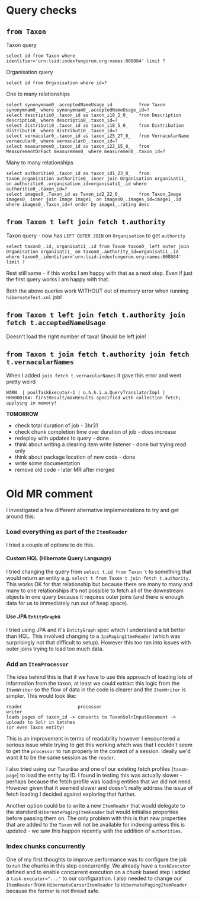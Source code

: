 # Query checks

## `from Taxon`

Taxon query

```
select id from Taxon where identifier='urn:lsid:indexfungorum.org:names:808884' limit ?
```

Organisation query

```
select id from Organisation where id=?
```

One to many relationships
```
select synonymnam0_.acceptedNameUsage_id          from Taxon synonymnam0_ where synonymnam0_.acceptedNameUsage_id=?
select descriptio0_.taxon_id as taxon_i18_2_0_    from Description descriptio0_ where descriptio0_.taxon_id=?
select distributi0_.taxon_id as taxon_i18_5_0_    from Distribution distributi0_ where distributi0_.taxon_id=?
select vernacular0_.taxon_id as taxon_i25_27_0_   from VernacularName vernacular0_ where vernacular0_.taxon_id=?
select measuremen0_.taxon_id as taxon_i22_15_0_   from MeasurementOrFact measuremen0_ where measuremen0_.taxon_id=?
```

Many to many relationships
```
select authoritie0_.taxon_id as taxon_id1_23_0_   from taxon_organisation authoritie0_ inner join Organisation organisati1_ on authoritie0_.organisation_id=organisati1_.id where authoritie0_.taxon_id=?
select images0_.Taxon_id as Taxon_id2_22_0_       from Taxon_Image images0_ inner join Image image1_ on images0_.images_id=image1_.id where images0_.Taxon_id=? order by image1_.rating desc
```

## `from Taxon t left join fetch t.authority`

Taxon query - now has `LEFT OUTER JOIN` on `Organisation` to get `authority`

```
select taxon0_.id, organisati1_.id from Taxon taxon0_ left outer join Organisation organisati1_ on taxon0_.authority_id=organisati1_.id where taxon0_.identifier='urn:lsid:indexfungorum.org:names:808884' limit ?
```

Rest still same - if this works I am happy with that as a next step. Even if just the first query works I am happy with that.

Both the above queries work WITHOUT out of memory error when running `hibernateTest.xml` job!

## `from Taxon t left join fetch t.authority join fetch t.acceptedNameUsage`

Doesn't load the right number of taxa! Should be left join!

## `from Taxon t join fetch t.authority join fetch t.vernacularNames`


When I added `join fetch t.vernacularNames` it gave this error and went pretty weird
```
WARN  | poolTaskExecutor-1 | o.h.h.i.a.QueryTranslatorImpl | HHH000104: firstResult/maxResults specified with collection fetch; applying in memory!
```

**TOMORROW**

- check total duration of job - 3hr31
- check chunk completion time over duration of job - does increase
- redeploy with updates to query - done
- think about writing a clearing item write listener - done but trying read only
- think about package location of new code - done
- write some documentation
- remove old code - later MR after merged

# Old MR comment

I investigated a few different alternative implementations to try and get around this:

### Load everything as part of the `ItemReader`

I tried a couple of options to do this.

#### Custom HQL (Hibernate Query Language)

I tried changing the query from `select t.id from Taxon t` to something that would return an entity e.g. `select t from Taxon t join fetch t.authority`. This works OK for that relationship but because there are many to many and many to one relationships it's not possible to fetch all of the downstream objects in one query because it requires outer joins (and there is enough data for us to immediately run out of heap space).

#### Use JPA `EntityGraph`s

I tried using JPA and it's `EntityGraph` spec which I understand a bit better than HQL. This involved changing to a `JpaPagingItemReader` (which was surprisingly not that difficult to setup). However this too ran into issues with outer joins trying to load too much data.

### Add an `ItemProcessor`

The idea behind this is that if we have to use this approach of loading lots of information from the taxon, at least we could extract this logic from the `ItemWriter` so the flow of data in the code is clearer and the `ItemWriter` is simpler. This would look like:

```
reader                     processor                             writer
loads pages of taxon_id -> converts to TaxonSolrInputDocument -> uploads to Solr in batches
(or even Taxon entity)
```

This is an improvement in terms of readability however I encountered a serious issue while trying to get this working which was that I couldn't seem to get the `processor` to run properly in the context of a session. Ideally we'd want it to be the same session as the `reader`.

I also tried using our `TaxonDao` and one of our existing fetch profiles (`taxon-page`) to load the entity by ID. I found in testing this was actually slower - perhaps because the fetch profile was loading entities that we did not need. However given that it seemed slower and doesn't really address the issue of fetch loading I decided against exploring that further.

Another option could be to write a new `ItemReader` that would delegate to the standard `HibernatePagingItemReader` but would initialise properties before passing them on. The only problem with this is that new properties that are added to the `Taxon` will not be available for indexing unless this is updated - we saw this happen recently with the addition of `authorities`.

### Index chunks concurrently

One of my first thoughts to improve performance was to configure the job to run the chunks in this step concurrently. We already have a `taskExecutor` defined and to enable concurrent execution on a chunk based step I added a `task-executor="..."` to our configuration. I also needed to change our `ItemReader` from `HibernateCursorItemReader` to `HibernatePagingItemReader` because the former is not thread safe.

